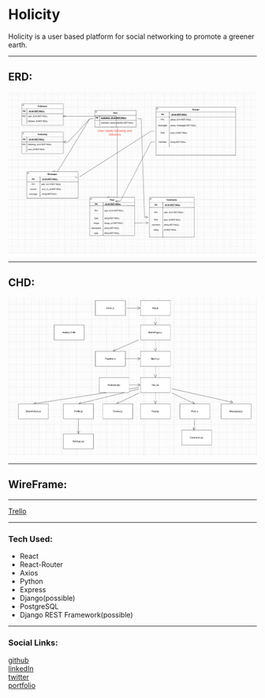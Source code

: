 # Holicity
Holicity is a user based platform for social networking to promote a greener earth.
***
## ERD: 
![ERD](./client/src/assets/ERD%20Start.png)
***
## CHD:
![CHD](./client/src/assets/CHD%20Start.png)
***
## WireFrame:
***
[Trello](https://trello.com/b/aycojdND/holicity)
***
### Tech Used:
* React
* React-Router
* Axios
* Python
* Express
* Django(possible)
* PostgreSQL
* Django REST Framework(possible)

***
### Social Links:
[github](https://github.com/Neoj1sec142)   
[linkedIn](https://www.linkedin.com/in/markharmon142/)   
[twitter](https://twitter.com/ManicNeo142)   
[portfolio](neo_portfolio_142.surge.sh)